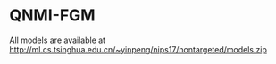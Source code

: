 # QNMI-FGM


All models are available at  http://ml.cs.tsinghua.edu.cn/~yinpeng/nips17/nontargeted/models.zip